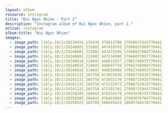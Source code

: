 ```yaml
---
layout: album
resource: instagram
title: "Bui Ngoc Nhien - Part 2"
description: "Instagram album of Bui Ngoc Nhien, part 2."
active: instagram
album-title: "Bui Ngoc Nhien"
images:
  - image_path: libly.10/2/20230916_225438_378813798_17926675343770441_7435619334079145283_n.jpg
  - image_path: libly.10/2/20240601_233602_447410793_17960837069770441_7041843389863001996_n.jpg
  - image_path: libly.10/2/20240601_233602_447472596_17960837060770441_4325730192882514588_n.jpg
  - image_path: libly.10/2/20240601_233602_447534990_17960837057770441_3697215302982551825_n.jpg
  - image_path: libly.10/2/20240616_214643_448619157_17962748975770441_2909098449499420576_n.jpg
  - image_path: libly.10/2/20240616_214643_448647734_17962748984770441_6720766608008451959_n.jpg
  - image_path: libly.10/2/20240616_214643_448650908_17962748993770441_390350905261702113_n.jpg
  - image_path: libly.10/2/20241231_203758_472021639_17988715916770441_1530113889243866002_n.jpg
  - image_path: libly.10/2/20241231_203758_472032170_17988715925770441_1729472553867797951_n.jpg
  - image_path: libly.10/2/20241231_203758_472131973_17988715934770441_2036124088891179816_n.jpg
  - image_path: libly.10/2/20241231_203758_472201701_17988715943770441_3353884832896808198_n.jpg
  - image_path: libly.10/2/20250205_204043_476354179_17993076755770441_4244541434470689508_n.jpg
  - image_path: libly.10/2/20250205_204043_476463965_17993076764770441_5740489701050490880_n.jpg
  - image_path: libly.10/2/20250525_163709_500605624_18005784278770441_1714218145537641240_n.jpg
---
```

